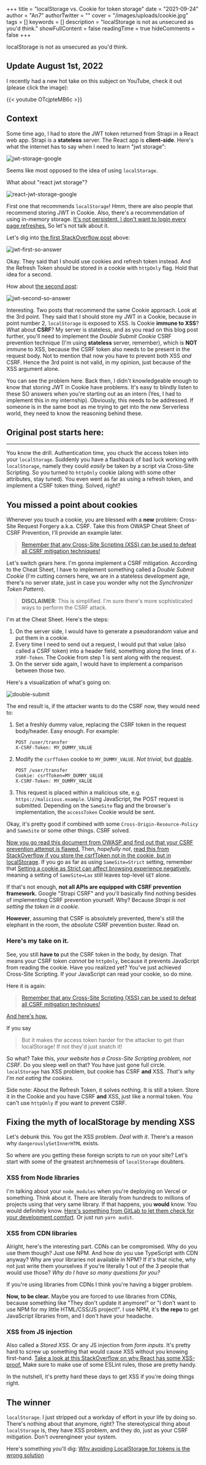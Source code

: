 +++
title = "localStorage vs. Cookie for token storage"
date = "2021-09-24"
author = "An7"
authorTwitter = ""
cover = "/images/uploads/cookie.jpg"
tags = []
keywords = []
description = "localStorage is not as unsecured as you'd think."
showFullContent = false
readingTime = true
hideComments = false
+++

localStorage is not as unsecured as you'd think.

## Update August 1st, 2022

I recently had a new hot take on this subject on YouTube, check it out (please click the image):

{{< youtube OTcjpteMB6c >}}

## Context

Some time ago, I had to store the JWT token returned from Strapi in a React web
app. Strapi is a **stateless** server. The React app is **client-side**. Here's
what the internet has to say when I need to learn "jwt storage":

![jwt-storage-google](/images/uploads/jwt-storage-google_pq7lyt.png)

Seems like most opposed to the idea of using `localStorage`.

What about "react jwt storage"?

![react-jwt-storage-google](/images/uploads/react-jwt-storage-google_m8on8v.png)

First one that recommends `localStorage`! Hmm, there are also people that
recommend storing JWT in Cookie. Also, there's a recommendation of using
in-memory storage. [It's not persistent. I don't want to login every page
refreshes.][8] So let's not talk about it.

Let's dig into [the first StackOverflow post][9] above:

![jwt-first-so-answer](/images/uploads/jwt-first-so-answer_kbfpiz.png)

Okay. They said that I should use cookies and refresh token instead. And the
Refresh Token should be stored in a cookie with `httpOnly` flag. Hold that idea
for a second.

How about [the second post][10]:

![jwt-second-so-answer](/images/uploads/jwt-second-so-answer_rhln47.png)

Interesting. Two posts that recommend the same Cookie approach. Look at the 3rd
point. They said that I should store my JWT in a Cookie, because in point number
2, `localStorage` is exposed to XSS. Is Cookie **immune to XSS**? What about
**CSRF**? My server is stateless, and as you read on this blog post further,
you'll need to implement the _Double Submit Cookie_ CSRF prevention technique
(I'm using **stateless** server, remember), which is **NOT** immune to XSS,
because the CSRF token also needs to be present in the request body. Not to
mention that now you have to prevent both XSS _and_ CSRF. Hence the 3rd point is
not valid, in my opinion, just because of the XSS argument alone.

You can see the problem here. Back then, I didn't knowledgeable enough to know
that storing JWT in Cookie have problems. It's easy to blindly listen to these
SO answers when you're starting out as an intern (Yes, I had to implement this
in my internship). Obviously, this needs to be addressed. If someone is in the
same boot as me trying to get into the new Serverless world, they need to know
the reasoning behind these.

## Original post starts here:

---

You know the drill. Authentication time, you chuck the access token into your
`localStorage`. Suddenly you have a flashback of bad luck working with
`localStorage`, namely they could _easily_ be taken by a script via Cross-Site
Scripting. So you turned to `httpOnly` cookie (along with some other attributes,
stay tuned). You even went as far as using a refresh token, and implement a CSRF
token thing. Solved, right?

## You missed a point about cookies

Whenever you touch a cookie, you are blessed with a **new** problem: Cross-Site
Request Forgery a.k.a. CSRF. Take this from OWASP Cheat Sheet of CSRF
Prevention, I'll provide an example later.

> [Remember that any Cross-Site Scripting (XSS) can be used to defeat all CSRF
> mitigation techniques!][1]

Let's switch gears here. I'm gonna implement a CSRF mitigation. According to the
Cheat Sheet, I have to implement something called a _Double Submit Cookie_ (I'm
cutting corners here, we are in a stateless development age, there's no server
state, just in case you wonder why not the _Synchronizer Token Pattern_).

> **DISCLAIMER**: This is simplified. I'm sure there's more sophisticated ways
> to perform the CSRF attack.

I'm at the Cheat Sheet. Here's the steps:

1. On the server side, I would have to generate a pseudorandom value and put
   them in a cookie.
2. Every time I need to send out a request, I would put that value (also called
   a CSRF token) into a header field, something along the lines of
   `X-XSRF-Token`. The Cookie from step 1 is sent along with the request.
3. On the server side again, I would have to implement a comparison between
   those two.

Here's a visualization of what's going on:

![double-submit](/images/uploads/double-submit_siyipg.png)

The end result is, if the attacker wants to do the CSRF now, they would need to:

1. Set a freshly dummy value, replacing the CSRF token in the request
   body/header. Easy enough. For example:
   ```
   POST /user/transfer
   X-CSRF-Token: MY_DUMMY_VALUE
   ```
2. Modify the `csrfToken` cookie to `MY_DUMMY_VALUE`. _Not trivial_, but
   [doable][2].
   ```
   POST /user/transfer
   Cookie: csrfToken=MY_DUMMY_VALUE
   X-CSRF-Token: MY_DUMMY_VALUE
   ```
3. This request is placed within a malicious site, e.g.
   `https://malicious.example`. Using JavaScript, the POST request is submitted.
   Depending on the `SameSite` flag and the browser's implementation, the
   `accessToken` Cookie would be sent.

Okay, it's pretty good if combined with some `Cross-Origin-Resource-Policy` and
`SameSite` or some other things. CSRF solved.

[Now you go read this document from OWASP and find out that your CSRF prevention
attempt is flawed.][2] Then, _hopefully not_, [read this from StackOverflow if
you store the csrfToken not in the cookie, but in localStorage][3]. If you go as
far as using `SameSite=Strict` setting, remember that [Setting a cookie as
Strict can affect browsing experience negatively][4], meaning a setting of
`SameSite=Lax` still leaves top-level `GET` alone.

If that's not enough, **not all APIs are equipped with CSRF prevention
framework.** Google "Strapi CSRF" and you'll basically find nothing besides of
implementing CSRF prevention yourself. Why? Because _Strapi is not setting the
token in a cookie_.

**However**, assuming that CSRF is absolutely prevented, there's still the
elephant in the room, the _absolute_ CSRF prevention buster. Read on.

### Here's my take on it.

See, you still **have to** put the CSRF token in the body, by design. That means
your CSRF token _cannot_ be `httpOnly`, because it prevents JavaScript from
reading the cookie. Have you realized yet? You've just achieved Cross-Site
Scripting. If your JavaScript can read your cookie, so do mine.

Here it is again:

> [Remember that any Cross-Site Scripting (XSS) can be used to defeat all CSRF
> mitigation techniques!][1]

[And here's how.][11]

If you say

> But it makes the access token harder for the attacker to get than
> localStorage! If not they'd just snatch it!

So what? Take this, _your website has a Cross-Site Scripting problem, not CSRF_.
Do you sleep well on that? You have just gone full circle. `localStorage` has
XSS problem, but cookie has CSRF **and** XSS. _That's why I'm not eating the
cookies_.

Side note: About the Refresh Token, it solves nothing. It is still a token.
Store it in the Cookie and you have CSRF **and** XSS, just like a normal token.
You can't use `httpOnly` if you want to prevent CSRF.

## Fixing the myth of localStorage by mending XSS

Let's debunk this. You got the XSS problem. _Deal with it_. There's a reason why
`dangerouslySetInnerHTML` exists.

So where are you getting these foreign scripts to run on your site? Let's start
with some of the greatest archnemesis of `localStorage` doubters.

### XSS from Node libraries

I'm talking about your `node_modules` when you're deploying on Vercel or
something. Think about it. There are literally from hundreds to millions of
projects using that very same library. If that happens, you **would** know. You
would definitely know.
[Here's something from GitLab to let them check for your development comfort][5].
Or just run `yarn audit`.

### XSS from CDN libraries

Alright, here's the interesting part. CDNs can be compromised. Why do you use
them though? Just use NPM. And how do you use TypeScript with CDN anyway? Why
are your libraries not available in NPM? If it's that niche, why not just write
them yourselves if you're literally 1 out of the 3 people that would use those?
_Why do I have so many questions for you?_

If you're using libraries from CDNs I think you're having a bigger problem.

**Now, to be clear.** Maybe you are forced to use libraries from CDNs, because
something like "They don't update it anymore!" or "I don't want to use NPM for
my little HTML/CSS/JS project!". I use NPM, it's **the repo** to get JavaScript
libraries from, and I don't have your headache.

### XSS from JS injection

Also called a _Stored XSS_. Or any JS injection from _form inputs_. It's pretty
hard to screw up something that would cause XSS without you knowing first-hand.
[Take a look at this StackOverflow on why React has some XSS-proof.][6] Make
sure to make use of some ESLint rules, those are pretty handy.

In the nutshell, it's pretty hard these days to get XSS if you're doing things
right.

## The winner

`localStorage`. I just stripped out a workday of effort in your life by doing
so. There's nothing about that anymore, right? The stereotypical thing about
`localStorage` is, they have XSS problem, and they do, just as your CSRF
mitigation. Don't overengineer your system.

Here's something you'll dig:
[Why avoiding LocalStorage for tokens is the wrong solution][7]

[1]: https://cheatsheetseries.owasp.org/cheatsheets/Cross-Site_Request_Forgery_Prevention_Cheat_Sheet.html
[2]: https://owasp.org/www-pdf-archive/David_Johansson-Double_Defeat_of_Double-Submit_Cookie.pdf
[3]: https://stackoverflow.com/a/37169633
[4]: https://www.netsparker.com/blog/web-security/same-site-cookie-attribute-prevent-cross-site-request-forgery
[5]: https://docs.gitlab.com/ee/user/application_security/dependency_scanning
[6]: https://stackoverflow.com/q/33644499
[7]: https://pragmaticwebsecurity.com/articles/oauthoidc/localstorage-xss.html
[8]: https://auth0.com/docs/secure/security-guidance/data-security/token-storage#browser-in-memory-scenarios
[9]: https://stackoverflow.com/questions/39176237/how-do-i-store-jwt-and-send-them-with-every-request-using-react
[10]: https://stackoverflow.com/questions/69294536/where-to-store-jwt-token-in-react-client-side-in-secure-way
[11]: https://portswigger.net/web-security/cross-site-scripting/exploiting/lab-perform-csrf
